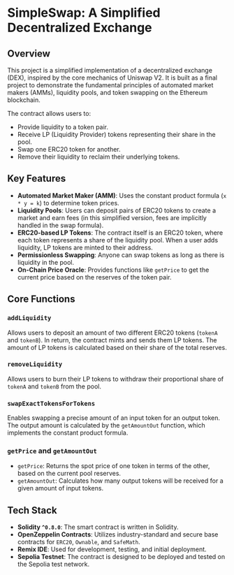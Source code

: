 # SimpleSwap: A Simplified Decentralized Exchange

## Overview

This project is a simplified implementation of a decentralized exchange (DEX), inspired by the core mechanics of Uniswap V2. It is built as a final project to demonstrate the fundamental principles of automated market makers (AMMs), liquidity pools, and token swapping on the Ethereum blockchain.

The contract allows users to:

- Provide liquidity to a token pair.
- Receive LP (Liquidity Provider) tokens representing their share in the pool.
- Swap one ERC20 token for another.
- Remove their liquidity to reclaim their underlying tokens.

## Key Features

- **Automated Market Maker (AMM)**: Uses the constant product formula (`x * y = k`) to determine token prices.
- **Liquidity Pools**: Users can deposit pairs of ERC20 tokens to create a market and earn fees (in this simplified version, fees are implicitly handled in the swap formula).
- **ERC20-based LP Tokens**: The contract itself is an ERC20 token, where each token represents a share of the liquidity pool. When a user adds liquidity, LP tokens are minted to their address.
- **Permissionless Swapping**: Anyone can swap tokens as long as there is liquidity in the pool.
- **On-Chain Price Oracle**: Provides functions like `getPrice` to get the current price based on the reserves of the token pair.

## Core Functions

### `addLiquidity`

Allows users to deposit an amount of two different ERC20 tokens (`tokenA` and `tokenB`). In return, the contract mints and sends them LP tokens. The amount of LP tokens is calculated based on their share of the total reserves.

### `removeLiquidity`

Allows users to burn their LP tokens to withdraw their proportional share of `tokenA` and `tokenB` from the pool.

### `swapExactTokensForTokens`

Enables swapping a precise amount of an input token for an output token. The output amount is calculated by the `getAmountOut` function, which implements the constant product formula.

### `getPrice` and `getAmountOut`

- `getPrice`: Returns the spot price of one token in terms of the other, based on the current pool reserves.
- `getAmountOut`: Calculates how many output tokens will be received for a given amount of input tokens.

## Tech Stack

- **Solidity `^0.8.0`**: The smart contract is written in Solidity.
- **OpenZeppelin Contracts**: Utilizes industry-standard and secure base contracts for `ERC20`, `Ownable`, and `SafeMath`.
- **Remix IDE**: Used for development, testing, and initial deployment.
- **Sepolia Testnet**: The contract is designed to be deployed and tested on the Sepolia test network.

